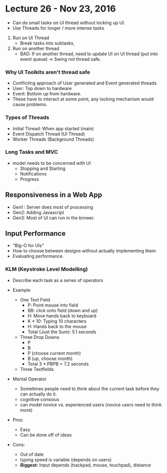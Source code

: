 # Lecture 26 - Nov 23, 2016
* Can do small tasks on UI thread without locking up UI.
* Use Threads for longer / more intense tasks
1. Run on UI Thread
    * Break tasks into subtasks, 
2. Run on another thread
    * BAD: If on another thread, need to update UI on UI thread (put into event queue) -> Swing not thread safe.

### Why UI Toolkits aren't thread safe
* Conflicting approach of User generated and Event generated threads
* User: Top down to hardware
* Event: Bottom up from hardware.
* These have to interact at some point, any locking mechanism would cause problems.

### Types of Threads
* Initial Thread: When app started (main)
* Event Dispatch Thread (UI Thread)
* Worker Threads (Background Threads)

### Long Tasks and MVC
* model needs to be concerned with UI
    * Stopping and Starting
    * Notifications
    * Progress

## Responsiveness in a Web App
* Gen1 : Server does most of processing
* Gen2: Adding Javascript
* Gen3: Most of UI can run in the brower.

## Input Performance
* "Big-O for UIs"
* How to choose between designs without actually implementing them
* Evaluating performance.

### KLM (Keystroke Level Modelling)
* Describe each task as a series of operators

* Example
    * One Text Field
        * P: Point mouse into field
        * BB: click onto field (down and up)
        * H: Move hands back to keyboard 
        * K * 10: Typing 10 characters
        * H: Hands back to the mouse
        * Total (Just the Sum): 5.1 seconds 
    * Three Drop Downs
        * P 
        * B
        * P (choose current month)
        * B (up, choose month)
        * Total 3 * PBPB = 7.2 seconds
    * Three Textfields

* Mental Operator
    * Sometimes people need to think about the current task before they can actually do it.
    * cognitive consious
    * can model novice vs. experienced users (novice users need to think more)

* Pros:
    * Easy
    * Can be done off of ideas
* Cons:
    * Out of date
    * typing speed is variable (depends on users)
    * **Biggest:** Input depends (trackpad, mouse, touchpad), distance
